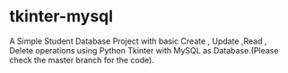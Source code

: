 # tkinter-mysql
A Simple Student Database Project with basic Create , Update ,Read , Delete operations using Python Tkinter with MySQL as Database.(Please check the master branch for the code).
